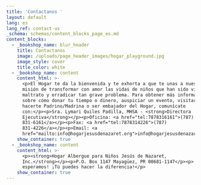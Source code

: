 ```yaml
---
title: 'Contactanos '
layout: default
lang: es
lang_ref: contact-us
_schema: schemas/content_blocks_page_es.md
content_blocks:
  - _bookshop_name: blur_header
    title: Contactanos
    image: /uploads/page_header_images/hogar_playground.jpg
    image_style: cover
    title_color: white
  - _bookshop_name: content
    content_html: >-
      <p>El Hogar te da la bienvenida y te exhorta a que te unas a nuestra
      misión de transformar con amor las vidas de niños que han sido víctimas de
      maltrato y erradicar tan grave problema. Para obtener más información
      sobre cómo donar tu tiempo o dinero, auspiciar un evento, visitarnos,
      hacerte Padrino/Madrina o ser embajador del Hogar, comunícate
      con:</p><p>Sra. Lymari Quiles Padilla, MHSA - <strong>Directora
      Ejecutiva</strong></p><p>Oficina: <a href="tel:7878316161">(787)
      831-6161</a></p><p>Fax: <a href="tel:7878314226">(787)
      831-4226</a></p><p>Email: <a
      href="mailto:info@hogarjesusdenazaret.org">info@hogarjesusdenazaret.org</a>​​​​​​</p>
    show_container: true
  - _bookshop_name: content
    content_html: >-
      <p><strong>Hogar Albergue para Niños Jesús de Nazaret,
      Inc.</strong></p><p>P.O. Box 1147 Mayagüez, PR 00681-1147</p><p>¡Te
      esperamos! ¡Tú puedes hacer la diferencia!</p>
    show_container: true
---
```

